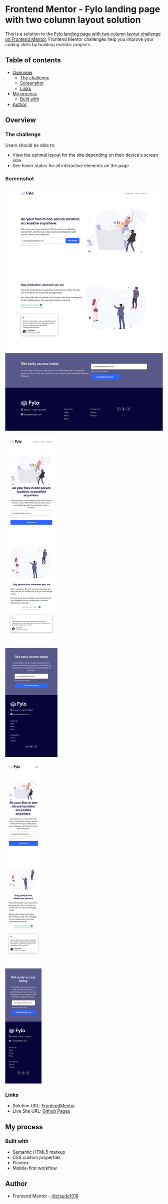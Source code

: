 # Frontend Mentor - Fylo landing page with two column layout solution

This is a solution to the [Fylo landing page with two column layout challenge on Frontend Mentor](https://www.frontendmentor.io/challenges/fylo-landing-page-with-two-column-layout-5ca5ef041e82137ec91a50f5). Frontend Mentor challenges help you improve your coding skills by building realistic projects.

## Table of contents

- [Overview](#overview)
  - [The challenge](#the-challenge)
  - [Screenshot](#screenshot)
  - [Links](#links)
- [My process](#my-process)
  - [Built with](#built-with)
- [Author](#author)

## Overview

### The challenge

Users should be able to:

- View the optimal layout for the site depending on their device's screen size
- See hover states for all interactive elements on the page

### Screenshot

![](./images/screenshot/fylo-ss-desktop-1440.png)

![](./images/screenshot/fylo-ss-mobile-542.png)

![](./images/screenshot/fylo-ss-mobile-375.png)

### Links

- Solution URL: [FrontendMentor](https://your-solution-url.com)
- Live Site URL: [Github Pages](https://claude1018.github.io/fylo-landing-page-with-two-column-layout/)

## My process

### Built with

- Semantic HTML5 markup
- CSS custom properties
- Flexbox
- Mobile-first workflow

## Author

- Frontend Mentor - [@claude1018](https://www.frontendmentor.io/profile/claude1018)

